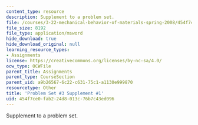 ```yaml
---
content_type: resource
description: Supplement to a problem set.
file: /courses/3-22-mechanical-behavior-of-materials-spring-2008/454f7ce0fab224d8013c76b7c43ed096_3_1.xls
file_size: 8192
file_type: application/msword
hide_download: true
hide_download_original: null
learning_resource_types:
- Assignments
license: https://creativecommons.org/licenses/by-nc-sa/4.0/
ocw_type: OCWFile
parent_title: Assignments
parent_type: CourseSection
parent_uid: a9b26567-6c22-c631-75c1-a1130e999870
resourcetype: Other
title: 'Problem Set #3 Supplement #1'
uid: 454f7ce0-fab2-24d8-013c-76b7c43ed096
---
```

Supplement to a problem set.